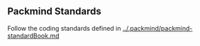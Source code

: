 ## Packmind Standards

Follow the coding standards defined in [../.packmind/packmind-standardBook.md](../.packmind/packmind-standardBook.md)